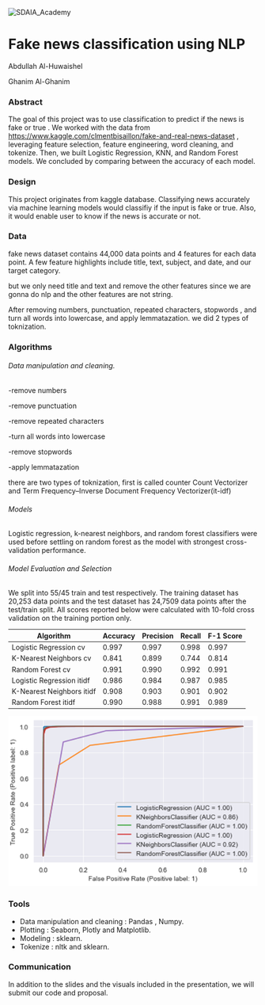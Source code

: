 ![SDAIA_Academy](https://user-images.githubusercontent.com/20911835/136685524-fda5c7dd-6f97-480b-bb69-4ae1ad02c460.jpeg)

# Fake news classification using NLP

Abdullah Al-Huwaishel

Ghanim Al-Ghanim


### Abstract

The goal of this project was to use classification to predict if the news is fake or true . 
We worked with the data from <https://www.kaggle.com/clmentbisaillon/fake-and-real-news-dataset> , leveraging feature selection, feature engineering, word cleaning, and tokenize.
Then, we built  Logistic Regression, KNN, and Random Forest models. We concluded by comparing between the accuracy of each model.

### Design

This project originates from kaggle database. 
Classifying news accurately via machine learning models would classifiy if the input is fake or true. Also, it would enable user to know if the news is accurate or not.

### Data

fake news dataset contains 44,000 data points and 4 features for each data point.
A few feature highlights include title, text, subject, and date, and our target category.

but we only need title and text and remove the other features since we are gonna do nlp and the other features are not string.

After removing numbers, punctuation, repeated characters, stopwords , and turn all words into lowercase, and apply lemmatazation.
we did 2 types of toknization.


### Algorithms

###### Data manipulation and cleaning.

-remove numbers

-remove punctuation 

-remove repeated characters

-turn all words into lowercase

-remove stopwords

-apply lemmatazation

there are two types of toknization, first is called counter Count Vectorizer and Term Frequency–Inverse Document Frequency Vectorizer(it-idf)

###### Models

Logistic regression, k-nearest neighbors, and random forest classifiers were used before settling on random forest as the model with strongest cross-validation performance.


###### Model Evaluation and Selection

We split into 55/45 train and test respectively. The training dataset has 20,253 data points and the test dataset has 24,7509 data points after the test/train split. All scores reported below were calculated with 10-fold cross validation on the training portion only.

| Algorithm                 | Accuracy | Precision | Recall | F-1 Score |
| ------------------------- | -------- | --------- | ------ | --------- |
| Logistic Regression cv    | 0.997    | 0.997     | 0.998  | 0.997     |
| K-Nearest Neighbors cv    | 0.841    | 0.899     | 0.744  | 0.814     |
| Random Forest cv          | 0.991    | 0.990     | 0.992  | 0.991     |
| Logistic Regression itidf | 0.986    | 0.984     | 0.987  | 0.985     |
| K-Nearest Neighbors itidf | 0.908    | 0.903     | 0.901  | 0.902     |
| Random Forest itidf       | 0.990    | 0.988     | 0.991  | 0.989     |



![ROC Curve](chart/Picture1.png)

### Tools

-   Data manipulation and cleaning : Pandas , Numpy.
-   Plotting : Seaborn, Plotly and Matplotlib.
-   Modeling : sklearn.
-   Tokenize : nltk and sklearn.

### Communication

In addition to the slides and the visuals included in the presentation, we will submit our code and proposal.
